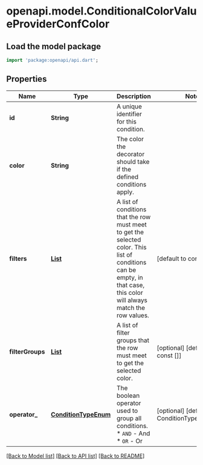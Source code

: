 # openapi.model.ConditionalColorValueProviderConfColor

## Load the model package
```dart
import 'package:openapi/api.dart';
```

## Properties
Name | Type | Description | Notes
------------ | ------------- | ------------- | -------------
**id** | **String** | A unique identifier for this condition. | 
**color** | **String** | The color the decorator should take if the defined conditions apply. | 
**filters** | [**List<ConditionalColorValueProviderConfColorFilter>**](ConditionalColorValueProviderConfColorFilter.md) | A list of conditions that the row must meet to get the selected color. This list of conditions can be empty, in that case, this color will always match the row values. | [default to const []]
**filterGroups** | [**List<ConditionalColorValueProviderConfColorFilterGroup>**](ConditionalColorValueProviderConfColorFilterGroup.md) | A list of filter groups that the row must meet to get the selected color.  | [optional] [default to const []]
**operator_** | [**ConditionTypeEnum**](ConditionTypeEnum.md) | The boolean operator used to group all conditions.  * `AND` - And * `OR` - Or | [optional] [default to ConditionTypeEnum.AND]

[[Back to Model list]](../README.md#documentation-for-models) [[Back to API list]](../README.md#documentation-for-api-endpoints) [[Back to README]](../README.md)


